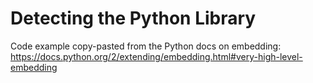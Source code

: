# Detecting the Python Library

Code example copy-pasted from the Python docs on embedding:
https://docs.python.org/2/extending/embedding.html#very-high-level-embedding
